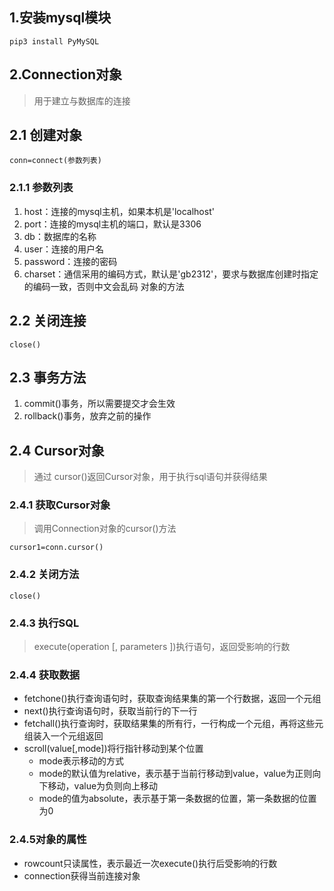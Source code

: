 

## 1.安装mysql模块
    pip3 install PyMySQL

## 2.Connection对象
> 用于建立与数据库的连接

## 2.1 创建对象
    conn=connect(参数列表)
### 2.1.1 参数列表
1. host：连接的mysql主机，如果本机是'localhost'
2. port：连接的mysql主机的端口，默认是3306
3. db：数据库的名称
4. user：连接的用户名
5. password：连接的密码
6. charset：通信采用的编码方式，默认是'gb2312'，要求与数据库创建时指定的编码一致，否则中文会乱码
对象的方法

## 2.2 关闭连接
    close()
        
## 2.3 事务方法
1. commit()事务，所以需要提交才会生效
2. rollback()事务，放弃之前的操作

## 2.4 Cursor对象
> 通过 cursor()返回Cursor对象，用于执行sql语句并获得结果


### 2.4.1 获取Cursor对象
> 调用Connection对象的cursor()方法

    cursor1=conn.cursor()

### 2.4.2 关闭方法
    close()
### 2.4.3 执行SQL
>execute(operation [, parameters ])执行语句，返回受影响的行数

### 2.4.4 获取数据
- fetchone()执行查询语句时，获取查询结果集的第一个行数据，返回一个元组
- next()执行查询语句时，获取当前行的下一行
- fetchall()执行查询时，获取结果集的所有行，一行构成一个元组，再将这些元组装入一个元组返回
- scroll(value[,mode])将行指针移动到某个位置
    - mode表示移动的方式
    - mode的默认值为relative，表示基于当前行移动到value，value为正则向下移动，value为负则向上移动
    - mode的值为absolute，表示基于第一条数据的位置，第一条数据的位置为0
### 2.4.5对象的属性
- rowcount只读属性，表示最近一次execute()执行后受影响的行数
- connection获得当前连接对象